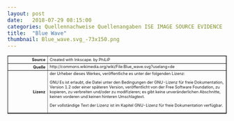 ```yaml
---
layout: post
date:   2018-07-29 08:15:00
categories: Quellennachweise Quellenangaben ISE IMAGE SOURCE EVIDENCE
title:  "Blue Wave"
thumbnail: Blue_wave.svg_-73x150.png
---
```


<div class="entry-content">

<table style="font-size: xx-small" border="1" cellpadding="2">
<tbody>
<tr>
<th style="text-align: right" width="81"><strong>Source</strong></th>
<td>Created with Inkscape. by PhiLiP</td>
</tr>
<tr>
<th style="text-align: right" width="81"><strong>Quelle</strong></th>
<td>http://commons.wikimedia.org/wiki/File:Blue_wave.svg?uselang=de</td>
</tr>
<tr>
<th style="text-align: right" width="81"><strong>Lizenz</strong></th>
<td>der Urheber dieses Werkes, veröffentliche es unter der folgenden Lizenz:

GNU Es ist erlaubt, die Datei unter den Bedingungen der GNU-Lizenz für freie Dokumentation, Version 1.2 oder einer späteren Version, veröffentlicht von der Free Software Foundation, zu kopieren, zu verbreiten und/oder zu modifizieren; es gibt keine unveränderlichen Abschnitte, keinen vorderen und keinen hinteren Umschlagtext.

Der vollständige Text der Lizenz ist im Kapitel GNU-Lizenz für freie Dokumentation verfügbar.

</td>
</tr>
</tbody>
</table>
<p>&nbsp;</p>

</div><!-- .entry-content -->
